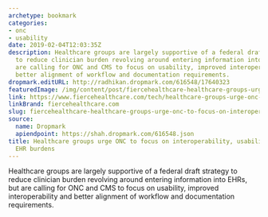 ```yaml
---
archetype: bookmark
categories:
- onc
- usability
date: 2019-02-04T12:03:35Z
description: Healthcare groups are largely supportive of a federal draft strategy
  to reduce clinician burden revolving around entering information into EHRs, but
  are calling for ONC and CMS to focus on usability, improved interoperability and
  better alignment of workflow and documentation requirements.
dropmark.editURL: http://radhikan.dropmark.com/616548/17640323
featuredImage: /img/content/post/fiercehealthcare-healthcare-groups-urge-onc-to-focus-on-interoperability-usability-to-reduce-ehr-burdens.jpg
link: https://www.fiercehealthcare.com/tech/healthcare-groups-urge-onc-to-focus-interoperability-usability-to-reduce-ehr-burdens
linkBrand: fiercehealthcare.com
slug: fiercehealthcare-healthcare-groups-urge-onc-to-focus-on-interoperability-usability-to-reduce-ehr-burdens
source:
  name: Dropmark
  apiendpoint: https://shah.dropmark.com/616548.json
title: Healthcare groups urge ONC to focus on interoperability, usability to reduce
  EHR burdens
---
```

Healthcare groups are largely supportive of a federal draft strategy to reduce clinician burden revolving around entering information into EHRs, but are calling for ONC and CMS to focus on usability, improved interoperability and better alignment of workflow and documentation requirements.